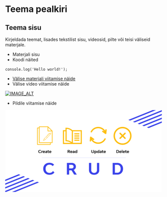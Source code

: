 # Teema pealkiri

## Teema sisu

Kirjeldada teemat, lisades tekstilist sisu, videosid, pilte või teisi väliseid materjale.

- Materjali sisu
- Koodi näited

```
console.log('Hello world!');
```

- [Välise materjali viitamise näide](https://sisesta-link-siia.ee)
- Välise video viitamise näide

[![IMAGE_ALT](https://img.youtube.com/vi/UmX4kyB2wfg/0.jpg)](https://www.youtube.com/watch?v=UmX4kyB2wfg)

- Pildile viitamise näide

![crud](../Pildid/crud.png)
